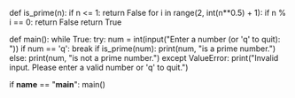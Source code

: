 
def is_prime(n):
    if n <= 1:
        return False
    for i in range(2, int(n**0.5) + 1):
        if n % i == 0:
            return False
    return True

def main():
    while True:
        try:
            num = int(input("Enter a number (or 'q' to quit): "))
            if num == 'q':
                break
            if is_prime(num):
                print(num, "is a prime number.")
            else:
                print(num, "is not a prime number.")
        except ValueError:
            print("Invalid input. Please enter a valid number or 'q' to quit.")

if __name__ == "__main__":
    main()
